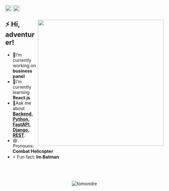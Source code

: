 <a href="https://t.me/lindel33">
  <img align="left" alt="telegram" width="22px" src="https://cdn-icons-png.flaticon.com/512/2111/2111646.png" />
</a>
<a href="mailto:pyostr@gmail.com">
  <img align="left" alt="gmail" width="22px" src="https://cdn-icons-png.flaticon.com/512/5968/5968534.png" />
</a>

</br>

<div>
  <img width="400px" align="right" src="https://cdn.tomondre.com/this-is-fine.jpg" />
  <h2>⚡️ Hi, adventurer!</h2>
  <ul>
    <li>🔭I’m currently working on <strong>business panel</strong></li>
    <li>🧐I’m currently learning <strong>React.js</strong></li>
    <li>💬Ask me about <strong><u>Backend, Python, FastAPI, Django, REST</u></strong>.</li>
    <li>😄Pronouns: <strong><b>Combat Helicopter</b></strong></li>
    <li>⚡ Fun fact: <strong>Im Batman</strong></li>
  </ul>
</div>

</br>
</br>

<p align="center"> <img src="https://github-readme-stats.vercel.app/api?username=tomondre&show_icons=true&theme=great-gatsby" alt="tomondre" />

